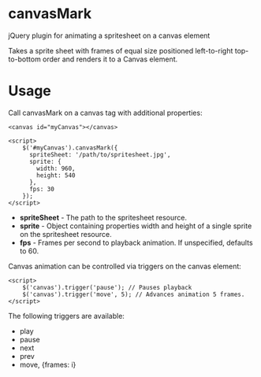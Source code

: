 canvasMark
==========

jQuery plugin for animating a spritesheet on a canvas element

Takes a sprite sheet with frames of equal size positioned left-to-right top-to-bottom order and renders it to a Canvas element.

Usage
=====
Call canvasMark on a canvas tag with additional properties:

    <canvas id="myCanvas"></canvas>
    
    <script>
        $('#myCanvas').canvasMark({
          spriteSheet: '/path/to/spritesheet.jpg',
          sprite: {
            width: 960,
            height: 540
          },
          fps: 30
        });
    </script>

* <b>spriteSheet</b> - The path to the spritesheet resource.
* <b>sprite</b> - Object containing properties width and height of a single sprite on the spritesheet resource.
* <b>fps</b> - Frames per second to playback animation. If unspecified, defaults to 60.

Canvas animation can be controlled via triggers on the canvas element:

    <script>
        $('canvas').trigger('pause'); // Pauses playback
        $('canvas').trigger('move', 5); // Advances animation 5 frames.
    </script>

The following triggers are available:
* play
* pause
* next
* prev
* move, {frames: i}
